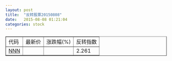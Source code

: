 ```yaml
---
layout: post
title:  "反转股票20150808"
date:   2015-08-08 01:21:04
categories: stock
---
```


<script type="text/javascript">
var stockList = []
stockList.push('gb_nnn');
</script>

<table border="1">
 <tr>
 <td>代码</td>
  <td>最新价</td>
  <td>涨跌幅(%)</td>
 <td>反转指数</td>
</tr>
  <tr id="nnn"><td><a href="http://stock.finance.sina.com.cn/usstock/quotes/NNN.html" target="_blank">NNN</a></td><td></td><td></td><td>2.261</td></tr>
</table>
